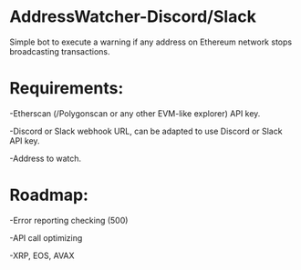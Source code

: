 # AddressWatcher-Discord/Slack
Simple bot to execute a warning if any address on Ethereum network stops broadcasting transactions.

# Requirements:
-Etherscan (/Polygonscan or any other EVM-like explorer) API key.

-Discord or Slack webhook URL, can be adapted to use Discord or Slack API key.

-Address to watch.

# Roadmap:
-Error reporting checking (500)

-API call optimizing

-XRP, EOS, AVAX

